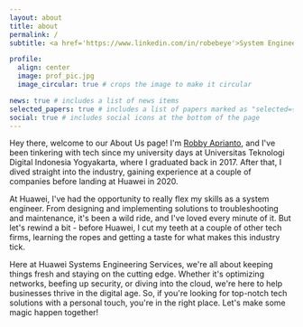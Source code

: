```yaml
---
layout: about
title: about
permalink: /
subtitle: <a href='https://www.linkedin.com/in/robebeye'>System Engineer, Huawei Tech Investment, Indonesia</a>

profile:
  align: center
  image: prof_pic.jpg
  image_circular: true # crops the image to make it circular

news: true # includes a list of news items
selected_papers: true # includes a list of papers marked as "selected={true}"
social: true # includes social icons at the bottom of the page
---
```


Hey there, welcome to our About Us page! I'm [Robby Aprianto](https://linkedin.com/in/robebeye), and I've been tinkering with tech since my university days at Universitas Teknologi Digital Indonesia Yogyakarta, where I graduated back in 2017. After that, I dived straight into the industry, gaining experience at a couple of companies before landing at Huawei in 2020.

At Huawei, I've had the opportunity to really flex my skills as a system engineer. From designing and implementing solutions to troubleshooting and maintenance, it's been a wild ride, and I've loved every minute of it. But let's rewind a bit - before Huawei, I cut my teeth at a couple of other tech firms, learning the ropes and getting a taste for what makes this industry tick.

Here at Huawei Systems Engineering Services, we're all about keeping things fresh and staying on the cutting edge. Whether it's optimizing networks, beefing up security, or diving into the cloud, we're here to help businesses thrive in the digital age. So, if you're looking for top-notch tech solutions with a personal touch, you're in the right place. Let's make some magic happen together!
